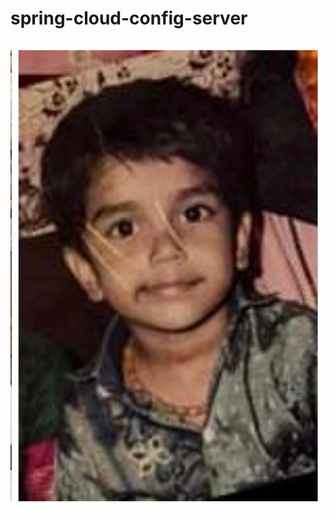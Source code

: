 # spring-cloud-config-server
![alt text](https://github.com/krrishnayak/spring-cloud-config-server/blob/main/sample.jpeg?raw=true)
